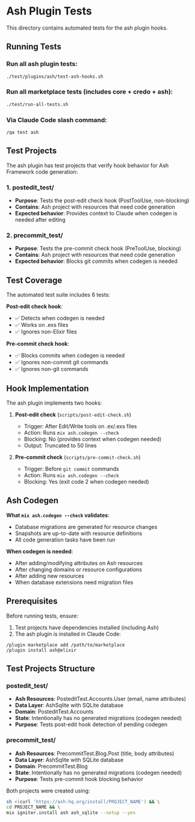 # Ash Plugin Tests

This directory contains automated tests for the ash plugin hooks.

## Running Tests

### Run all ash plugin tests:
```bash
./test/plugins/ash/test-ash-hooks.sh
```

### Run all marketplace tests (includes core + credo + ash):
```bash
./test/run-all-tests.sh
```

### Via Claude Code slash command:
```
/qa test ash
```

## Test Projects

The ash plugin has test projects that verify hook behavior for Ash Framework code generation:

### 1. postedit_test/
- **Purpose**: Tests the post-edit check hook (PostToolUse, non-blocking)
- **Contains**: Ash project with resources that need code generation
- **Expected behavior**: Provides context to Claude when codegen is needed after editing

### 2. precommit_test/
- **Purpose**: Tests the pre-commit check hook (PreToolUse, blocking)
- **Contains**: Ash project with resources that need code generation
- **Expected behavior**: Blocks git commits when codegen is needed

## Test Coverage

The automated test suite includes 6 tests:

**Post-edit check hook**:
- ✅ Detects when codegen is needed
- ✅ Works on .exs files
- ✅ Ignores non-Elixir files

**Pre-commit check hook**:
- ✅ Blocks commits when codegen is needed
- ✅ Ignores non-commit git commands
- ✅ Ignores non-git commands

## Hook Implementation

The ash plugin implements two hooks:

1. **Post-edit check** (`scripts/post-edit-check.sh`)
   - Trigger: After Edit/Write tools on .ex/.exs files
   - Action: Runs `mix ash.codegen --check`
   - Blocking: No (provides context when codegen needed)
   - Output: Truncated to 50 lines

2. **Pre-commit check** (`scripts/pre-commit-check.sh`)
   - Trigger: Before `git commit` commands
   - Action: Runs `mix ash.codegen --check`
   - Blocking: Yes (exit code 2 when codegen needed)

## Ash Codegen

**What `mix ash.codegen --check` validates**:
- Database migrations are generated for resource changes
- Snapshots are up-to-date with resource definitions
- All code generation tasks have been run

**When codegen is needed**:
- After adding/modifying attributes on Ash resources
- After changing domains or resource configurations
- After adding new resources
- When database extensions need migration files

## Prerequisites

Before running tests, ensure:
1. Test projects have dependencies installed (including Ash)
2. The ash plugin is installed in Claude Code:

```
/plugin marketplace add /path/to/marketplace
/plugin install ash@elixir
```

## Test Projects Structure

### postedit_test/
- **Ash Resources**: PosteditTest.Accounts.User (email, name attributes)
- **Data Layer**: AshSqlite with SQLite database
- **Domain**: PosteditTest.Accounts
- **State**: Intentionally has no generated migrations (codegen needed)
- **Purpose**: Tests post-edit hook detection of pending codegen

### precommit_test/
- **Ash Resources**: PrecommitTest.Blog.Post (title, body attributes)
- **Data Layer**: AshSqlite with SQLite database
- **Domain**: PrecommitTest.Blog
- **State**: Intentionally has no generated migrations (codegen needed)
- **Purpose**: Tests pre-commit hook blocking behavior

Both projects were created using:
```bash
sh <(curl 'https://ash-hq.org/install/PROJECT_NAME') && \
cd PROJECT_NAME && \
mix igniter.install ash ash_sqlite --setup --yes
```

